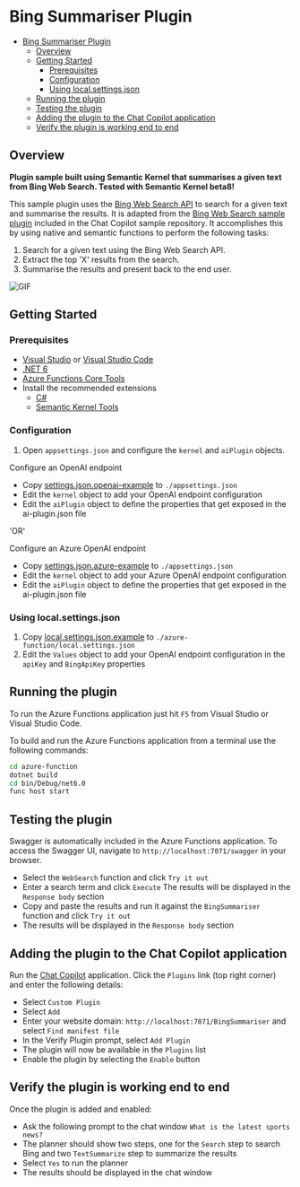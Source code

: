 # Bing Summariser Plugin

- [Bing Summariser Plugin](#bing-summariser-plugin)
  - [Overview](#overview)
  - [Getting Started](#getting-started)
    - [Prerequisites](#prerequisites)
    - [Configuration](#configuration)
    - [Using local.settings.json](#using-localsettingsjson)
  - [Running the plugin](#running-the-plugin)
  - [Testing the plugin](#testing-the-plugin)
  - [Adding the plugin to the Chat Copilot application](#adding-the-plugin-to-the-chat-copilot-application)
  - [Verify the plugin is working end to end](#verify-the-plugin-is-working-end-to-end)

## Overview

**Plugin sample built using Semantic Kernel that summarises a given text from Bing Web Search. Tested with Semantic Kernel beta8!**

This sample plugin uses the [Bing Web Search API](https://docs.microsoft.com/en-us/azure/cognitive-services/bing-web-search/) to search for a given text and summarise the results. It is adapted from the [Bing Web Search sample plugin]() included in the Chat Copilot sample repository. It accomplishes this by using native and semantic functions to perform the following tasks:

1. Search for a given text using the Bing Web Search API.
2. Extract the top 'X' results from the search.
3. Summarise the results and present back to the end user.

![GIF](./azure-function/Assets/pluginprocess.gif)

## Getting Started

### Prerequisites

- [Visual Studio](https://visualstudio.microsoft.com/) or [Visual Studio Code](https://code.visualstudio.com/)
- [.NET 6](https://dotnet.microsoft.com/download/dotnet/6.0)
- [Azure Functions Core Tools](https://www.npmjs.com/package/azure-functions-core-tools)
- Install the recommended extensions
  - [C#](https://marketplace.visualstudio.com/items?itemName=ms-dotnettools.csharp)
  - [Semantic Kernel Tools](https://marketplace.visualstudio.com/items?itemName=ms-semantic-kernel.semantic-kernel)

### Configuration

1. Open `appsettings.json` and configure the `kernel` and `aiPlugin` objects.

Configure an OpenAI endpoint
- Copy [settings.json.openai-example](./config/appsettings.json.openai-example) to `./appsettings.json`
- Edit the `kernel` object to add your OpenAI endpoint configuration
- Edit the `aiPlugin` object to define the properties that get exposed in the ai-plugin.json file

'OR'

Configure an Azure OpenAI endpoint
- Copy [settings.json.azure-example](./config/appsettings.json.azure-example) to `./appsettings.json`
- Edit the `kernel` object to add your Azure OpenAI endpoint configuration
- Edit the `aiPlugin` object to define the properties that get exposed in the ai-plugin.json file

### Using local.settings.json

1. Copy [local.settings.json.example](./azure-function/local.settings.json.example) to `./azure-function/local.settings.json`
1. Edit the `Values` object to add your OpenAI endpoint configuration in the `apiKey` and `BingApiKey` properties

## Running the plugin

To run the Azure Functions application just hit `F5` from Visual Studio or Visual Studio Code.

To build and run the Azure Functions application from a terminal use the following commands:

```bash
cd azure-function
dotnet build
cd bin/Debug/net6.0
func host start  
```

## Testing the plugin
Swagger is automatically included in the Azure Functions application. To access the Swagger UI, navigate to `http://localhost:7071/swagger` in your browser.  
- Select the `WebSearch` function and click `Try it out` 
- Enter a search term and click `Execute` The results will be displayed in the `Response body` section
- Copy and paste the results and run it against the `BingSummariser` function and click `Try it out`
- The results will be displayed in the `Response body` section

## Adding the plugin to the Chat Copilot application
Run the [Chat Copilot](https://github.com/microsoft/chat-copilot) application. Click the `Plugins` link (top right corner) and enter the following details:
- Select `Custom Plugin`
- Select `Add`
- Enter your website domain: `http://localhost:7071/BingSummariser` and select `Find manifest file`
- In the Verify Plugin prompt, select `Add Plugin`
- The plugin will now be available in the `Plugins` list
- Enable the plugin by selecting the `Enable` button

## Verify the plugin is working end to end
Once the plugin is added and enabled: 
- Ask the following prompt to the chat window `What is the latest sports news?`
- The planner should show two steps, one for the `Search` step to search Bing and two `TextSummarize` step to summarize the results
- Select `Yes` to run the planner
- The results should be displayed in the chat window